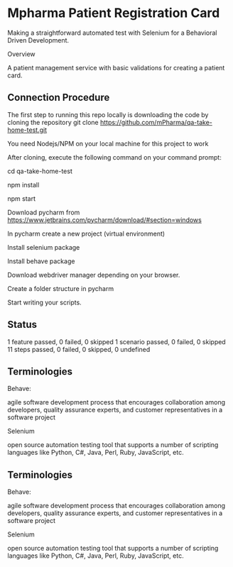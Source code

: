 
# Mpharma Patient Registration Card

Making a straightforward automated test with Selenium for a Behavioral Driven Development. 

Overview

A patient management service with basic validations for creating a patient card.



## Connection Procedure

The first step to running this repo locally is downloading the code by cloning the repository
git clone
 https://github.com/mPharma/qa-take-home-test.git

You need Nodejs/NPM on your local machine for this project to work

After cloning, execute the following command on your command prompt:

  cd qa-take-home-test

  npm install

  npm start



Download pycharm from https://www.jetbrains.com/pycharm/download/#section=windows

In pycharm create  a new project (virtual environment)

Install selenium package

Install behave package

Download webdriver manager depending on your browser.

Create a folder structure in pycharm

Start writing your scripts.





## Status

1 feature passed, 0 failed, 0 skipped
1 scenario passed, 0 failed, 0 skipped
11 steps passed, 0 failed, 0 skipped, 0 undefined



## Terminologies
Behave: 

  agile software development process that encourages collaboration among developers, quality assurance experts, and customer representatives in a software project

Selenium

open source automation testing tool that supports a number of scripting languages like Python, C#, Java, Perl, Ruby, JavaScript, etc.
## Terminologies
Behave: 

  agile software development process that encourages collaboration among developers, quality assurance experts, and customer representatives in a software project

Selenium

open source automation testing tool that supports a number of scripting languages like Python, C#, Java, Perl, Ruby, JavaScript, etc.

